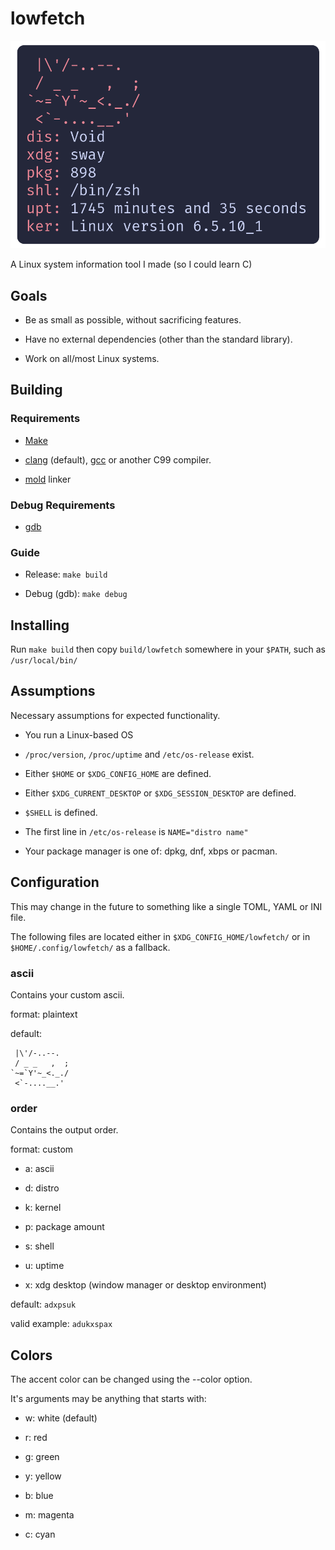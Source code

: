 # lowfetch

![image](img/banner.png)

A Linux system information tool I made (so I could learn C)

## Goals

- Be as small as possible, without sacrificing features.

- Have no external dependencies (other than the standard library).

- Work on all/most Linux systems.

## Building

### Requirements

- [Make](https://www.gnu.org/software/make/)

- [clang](https://clang.llvm.org/) (default), [gcc](https://gcc.gnu.org/) or another C99 compiler.

- [mold](https://github.com/rui314/mold) linker

### Debug Requirements

- [gdb](https://www.gnu.org/software/gdb/)

### Guide

- Release: `make build`

- Debug (gdb): `make debug`

## Installing

Run `make build` then copy `build/lowfetch` somewhere in your `$PATH`, such as `/usr/local/bin/`

## Assumptions

Necessary assumptions for expected functionality.

- You run a Linux-based OS

- `/proc/version`, `/proc/uptime` and `/etc/os-release` exist.

- Either `$HOME` or `$XDG_CONFIG_HOME` are defined.

- Either `$XDG_CURRENT_DESKTOP` or `$XDG_SESSION_DESKTOP` are defined.

- `$SHELL` is defined.

- The first line in `/etc/os-release` is `NAME="distro name"`

- Your package manager is one of: dpkg, dnf, xbps or pacman.

## Configuration

This may change in the future to something like a single TOML, YAML or INI file.

The following files are located either in `$XDG_CONFIG_HOME/lowfetch/` or in `$HOME/.config/lowfetch/` as a fallback.

### ascii

Contains your custom ascii.

format: plaintext

default:

```
 |\'/-..--.
 / _ _   ,  ;
`~=`Y'~_<._./
 <`-....__.'
```

### order

Contains the output order.

format: custom

- a: ascii

- d: distro

- k: kernel

- p: package amount

- s: shell

- u: uptime

- x: xdg desktop (window manager or desktop environment)

default: `adxpsuk`

valid example: `adukxspax`

## Colors

The accent color can be changed using the --color option.

It's arguments may be anything that starts with:

- w: white (default)

- r: red

- g: green

- y: yellow

- b: blue

- m: magenta

- c: cyan
